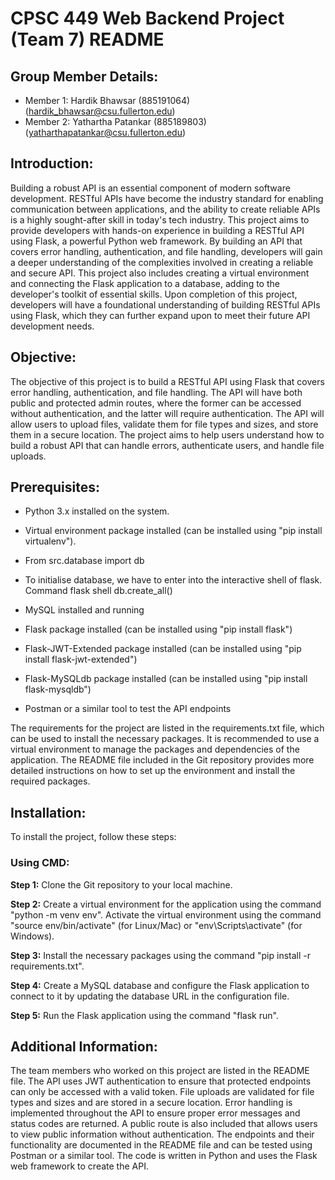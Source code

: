 # **CPSC 449 Web Backend Project (Team 7) README**

## **Group Member Details:**
- Member 1: Hardik Bhawsar (885191064) (hardik_bhawsar@csu.fullerton.edu)
- Member 2: Yathartha Patankar (885189803) (yatharthapatankar@csu.fullerton.edu)

## **Introduction:**
Building a robust API is an essential component of modern software development. RESTful APIs have become the industry standard for enabling communication between applications, and the ability to create reliable APIs is a highly sought-after skill in today's tech industry. This project aims to provide developers with hands-on experience in building a RESTful API using Flask, a powerful Python web framework. By building an API that covers error handling, authentication, and file handling, developers will gain a deeper understanding of the complexities involved in creating a reliable and secure API. This project also includes creating a virtual environment and connecting the Flask application to a database, adding to the developer's toolkit of essential skills. Upon completion of this project, developers will have a foundational understanding of building RESTful APIs using Flask, which they can further expand upon to meet their future API development needs.

## **Objective:**
The objective of this project is to build a RESTful API using Flask that covers error handling, authentication, and file handling. The API will have both public and protected admin routes, where the former can be accessed without authentication, and the latter will require authentication. The API will allow users to upload files, validate them for file types and sizes, and store them in a secure location. The project aims to help users understand how to build a robust API that can handle errors, authenticate users, and handle file uploads.

## **Prerequisites:**
- Python 3.x installed on the system.

- Virtual environment package installed (can be installed using "pip install virtualenv"). 

- From src.database import db 

- To initialise database, we have to enter into the interactive shell of flask. 
Command flask shell 
db.create_all()

- MySQL installed and running

- Flask package installed (can be installed using "pip install flask")

- Flask-JWT-Extended package installed (can be installed using "pip install flask-jwt-extended")

- Flask-MySQLdb package installed (can be installed using "pip install flask-mysqldb")

- Postman or a similar tool to test the API endpoints

The requirements for the project are listed in the requirements.txt file, which can be used to install the necessary packages. It is recommended to use a virtual environment to manage the packages and dependencies of the application. The README file included in the Git repository provides more detailed instructions on how to set up the environment and install the required packages.



## **Installation:**
To install the project, follow these steps:

### **Using CMD:**
**Step 1:** Clone the Git repository to your local machine.

**Step 2:** Create a virtual environment for the application using the command "python -m venv env". Activate the virtual environment using the command "source env/bin/activate" (for Linux/Mac) or "env\Scripts\activate" (for Windows).

**Step 3:** Install the necessary packages using the command "pip install -r requirements.txt".

**Step 4:** Create a MySQL database and configure the Flask application to connect to it by updating the database URL in the configuration file.

**Step 5:** Run the Flask application using the command "flask run".



## **Additional Information:**
The team members who worked on this project are listed in the README file.
The API uses JWT authentication to ensure that protected endpoints can only be accessed with a valid token.
File uploads are validated for file types and sizes and are stored in a secure location.
Error handling is implemented throughout the API to ensure proper error messages and status codes are returned.
A public route is also included that allows users to view public information without authentication.
The endpoints and their functionality are documented in the README file and can be tested using Postman or a similar tool.
The code is written in Python and uses the Flask web framework to create the API.
